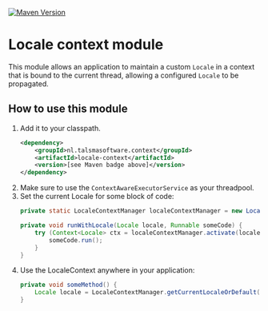 [![Maven Version][maven-img]][maven] 

# Locale context module

This module allows an application to maintain a custom `Locale`
in a context that is bound to the current thread,
allowing a configured `Locale` to be propagated.  

## How to use this module

1. Add it to your classpath.
   ```xml
   <dependency>
       <groupId>nl.talsmasoftware.context</groupId>
       <artifactId>locale-context</artifactId>
       <version>[see Maven badge above]</version>
   </dependency>
   ```  
2. Make sure to use the `ContextAwareExecutorService` as your threadpool.
3. Set the current Locale for some block of code:
   ```java
   private static LocaleContextManager localeContextManager = new LocaleContextManager();

   private void runWithLocale(Locale locale, Runnable someCode) {
       try (Context<Locale> ctx = localeContextManager.activate(locale)) {
           someCode.run();
       }
   } 
   ```
4. Use the LocaleContext anywhere in your application:
   ```java
   private void someMethod() {
       Locale locale = LocaleContextManager.getCurrentLocaleOrDefault();
   } 
   ```


  [maven-img]: https://img.shields.io/maven-central/v/nl.talsmasoftware.context/locale-context
  [maven]: https://search.maven.org/artifact/nl.talsmasoftware.context/locale-context
